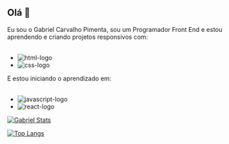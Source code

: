 ## Olá 👋

Eu sou o Gabriel Carvalho Pimenta, sou um Programador Front End e estou aprendendo e criando projetos responsivos com:
<br>
<br>
- <img src="https://img.shields.io/badge/HTML5-E34F26?style=for-the-badge&logo=html5&logoColor=white" alt="html-logo" /> 
- <img src="https://img.shields.io/badge/CSS3-1572B6?style=for-the-badge&logo=css3&logoColor=white" alt="css-logo" />

E estou iniciando o aprendizado em:
<br>
<br>
- <img src="https://img.shields.io/badge/JavaScript-F7DF1E?style=for-the-badge&logo=javascript&logoColor=black" alt="javascript-logo" />
- <img src="https://img.shields.io/badge/React-20232A?style=for-the-badge&logo=react&logoColor=61DAFB" alt="react-logo" />

[![Gabriel Stats](https://github-readme-stats.vercel.app/api?username=gpimenta07)](https://github.com/anuraghazra/github-readme-stats)

[![Top Langs](https://github-readme-stats.vercel.app/api/top-langs/?username=gpimenta07)](https://github.com/anuraghazra/github-readme-stats)

